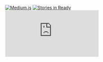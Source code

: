 [![Medium.js](http://i.imgur.com/U6t8Eq2.png "Medium.js")](http://jakiestfu.github.io/Medium.js)
[![Stories in Ready](https://badge.waffle.io/jakiestfu/medium.js.png?label=ready&title=Ready)](https://waffle.io/jakiestfu/medium.js)
![Size](https://badge-size.herokuapp.com/jakiestfu/Medium.js/master/medium.min.js)
